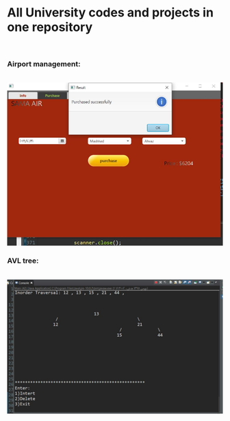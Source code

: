 <h1>All University codes and projects in one repository</h1>
<br>

<h3> Airport management: </h3>
<br>
<img src="https://github.com/iamMHZ/UniversityCodes/blob/master/screenshots/AirportManagement.JPG" alt="Airport management" >

<br>
<h3> AVL tree: </h3>
<br>
<img src="https://github.com/iamMHZ/UniversityCodes/blob/master/screenshots/avl.JPG" alt="AVL tree" >
